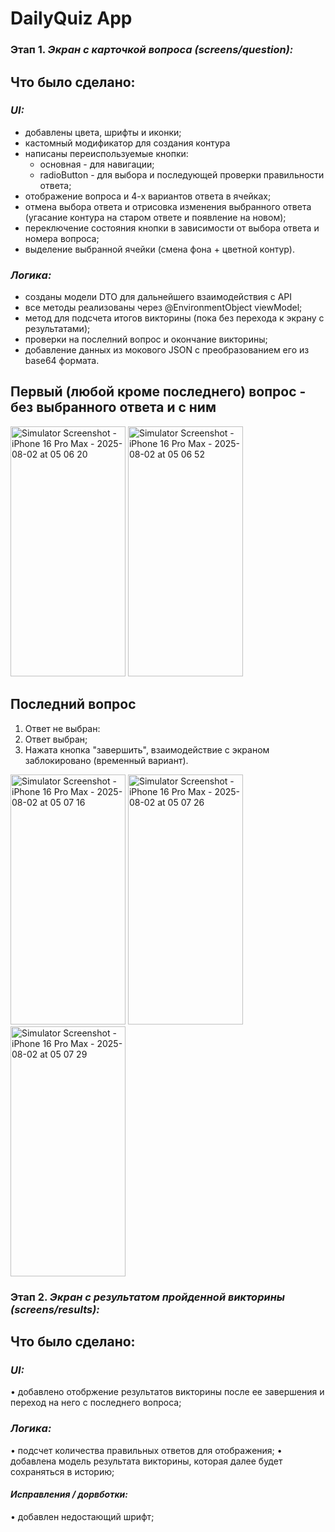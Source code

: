 # **DailyQuiz App**


### **Этап 1.**  _Экран с карточкой вопроса (screens/question):_

## Что было сделано:

### _**UI:**_
* добавлены цвета, шрифты и иконки;
* кастомный модификатор для создания контура
* написаны переиспользуемые кнопки:
  * основная - для навигации;
  * radioButton - для выбора и последующей проверки правильности ответа;
* отображение вопроса и 4-х вариантов ответа в ячейках;
* отмена выбора ответа и отрисовка изменения выбранного ответа (угасание контура на старом ответе и появление на новом);
* переключение состояния кнопки в зависимости от выбора ответа и номера вопроса;
* выделение выбранной ячейки (смена фона + цветной контур).

### _**Логика:**_
* созданы модели DTO для дальнейшего взаимодействия с API
* все методы реализованы через @EnvironmentObject viewModel;
* метод для подсчета итогов викторины (пока без перехода к экрану с результатами);
* проверки на послелний вопрос и окончание викторины;
* добавление данных из мокового JSON с преобразованием его из base64 формата.

## Первый (любой кроме последнего) вопрос - без выбранного ответа и с ним
<img width="184" height="400" alt="Simulator Screenshot - iPhone 16 Pro Max - 2025-08-02 at 05 06 20" src="https://github.com/user-attachments/assets/f0fae086-23a7-44a8-a585-34684b5ec791" />

<img width="184" height="400" alt="Simulator Screenshot - iPhone 16 Pro Max - 2025-08-02 at 05 06 52" src="https://github.com/user-attachments/assets/372453ea-8643-41af-ae57-7cfe493616e9" />

## Последний вопрос


1) Ответ не выбран:
2) Ответ выбран;
3) Нажата кнопка "завершить", взаимодействие с экраном заблокировано (временный вариант).

<img width="184" height="400" alt="Simulator Screenshot - iPhone 16 Pro Max - 2025-08-02 at 05 07 16" src="https://github.com/user-attachments/assets/3c40d9e5-19c7-4226-ad35-c11bc54f8f37" /> <img width="184" height="400" alt="Simulator Screenshot - iPhone 16 Pro Max - 2025-08-02 at 05 07 26" src="https://github.com/user-attachments/assets/6603a609-70a7-4096-bcdb-83f392e2e14f" /> <img width="184" height="400" alt="Simulator Screenshot - iPhone 16 Pro Max - 2025-08-02 at 05 07 29" src="https://github.com/user-attachments/assets/c4e1ddb4-12fe-4074-b044-cdf02fc26520" />

### **Этап 2.**  _Экран с результатом пройденной викторины (screens/results):_

## Что было сделано:

### _**UI:**_
• добавлено отобржение результатов викторины после ее завершения и переход на него с последнего вопроса;

### _**Логика:**_
• подсчет количества правильных ответов для отображения;
• добавлена модель результата викторины, которая далее будет сохраняться в историю;

####  _**Исправления / дорвботки:**_
• добавлен недостающий шрифт;
